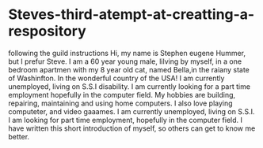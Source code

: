 # Steves-third-atempt-at-creatting-a-respository
following the guild instructions
Hi, my name is Stephen eugene Hummer, but I prefur Steve. I am a 60 year young male, lilving by myself, in a one bedroom apartmen  with my 8 year old cat, named Bella,in the raiany state of Washinfton. In the wonderful country of the USA! I am currently unemployed, living on S.S.I disability. I am currently looking for a part time employment hopefully in the computer field. My hobbies are building, repairing, maintaining and using home computers. I also love playing computeter, and video gaaames. I am currently unemployed, living on S.S.I. I am looking for part time employment, hopefully in the computer field. 
I have written this short introduction of myself, so others can get to know me better.
  
